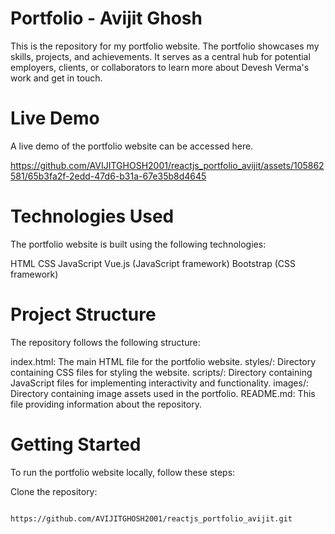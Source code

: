 # Portfolio - Avijit Ghosh

This is the repository for my portfolio website. The portfolio showcases my skills, projects, and achievements. It serves as a central hub for potential employers, clients, or collaborators to learn more about Devesh Verma's work and get in touch.

# Live Demo
A live demo of the portfolio website can be accessed here.


https://github.com/AVIJITGHOSH2001/reactjs_portfolio_avijit/assets/105862581/65b3fa2f-2edd-47d6-b31a-67e35b8d4645




# Technologies Used
The portfolio website is built using the following technologies:

HTML
CSS
JavaScript
Vue.js (JavaScript framework)
Bootstrap (CSS framework)

# Project Structure
The repository follows the following structure:

index.html: The main HTML file for the portfolio website.
styles/: Directory containing CSS files for styling the website.
scripts/: Directory containing JavaScript files for implementing interactivity and functionality.
images/: Directory containing image assets used in the portfolio.
README.md: This file providing information about the repository.

# Getting Started
To run the portfolio website locally, follow these steps:

Clone the repository:

            https://github.com/AVIJITGHOSH2001/reactjs_portfolio_avijit.git
